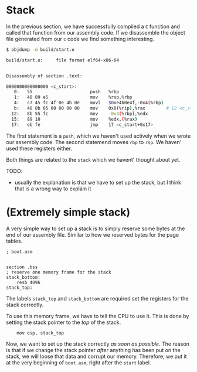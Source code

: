 # Stack

In the previous section, we have successfully compiled a `C` function and called that
function from our assembly code. If we disassemble the object file generated from our
`c` code we find something interesting.

```bash
$ objdump -d build/start.o

build/start.o:     file format elf64-x86-64


Disassembly of section .text:

0000000000000000 <c_start>:
   0:	55                   	push   %rbp
   1:	48 89 e5             	mov    %rsp,%rbp
   4:	c7 45 fc 4f 0e 4b 0e 	movl   $0xe4b0e4f,-0x4(%rbp)
   b:	48 8b 05 00 00 00 00 	mov    0x0(%rip),%rax        # 12 <c_start+0x12>
  12:	8b 55 fc             	mov    -0x4(%rbp),%edx
  15:	89 10                	mov    %edx,(%rax)
  17:	eb fe                	jmp    17 <c_start+0x17>
```

The first statement is a `push`, which we haven't used actively when we wrote our assembly
code. The second statemend moves `rbp` to `rsp`. We haven' used these registers either.

Both things are related to the `stack` which we havent' thought about yet.

TODO:
* usually the explanation is that we have to set up the stack, but I think that is a
  wrong way to explain it


# (Extremely simple stack)
A very simple way to set up a stack is to simply reserve some bytes at the end of our
assembly file. Similar to how we reserved bytes for the page tables.

```assembly
; boot.asm


section .bss
; reserve one memory frame for the stack
stack_bottom:
    resb 4096
stack_top:
```
The labels `stack_top` and `stack_bottom` are required set the registers for the stack
correctly.

To use this memory frame, we have to tell the CPU to use it. This is done by setting
the stack pointer to the _top_ of the stack.

```assembly
    mov esp, stack_top
```
Now, we want to set up the stack correctly _as soon as possible_. The reason is that if
we change the stack pointer _after_ anything has been put on the stack, we will loose
that data and corrupt our memory. Therefore, we put it at the very beginning of 
`boot.asm`, right after the `start` label.

